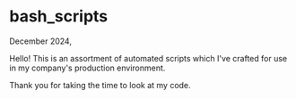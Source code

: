 # bash_scripts
December 2024,

Hello! This is an assortment of automated scripts which I've crafted for use in my company's production environment.

Thank you for taking the time to look at my code.
